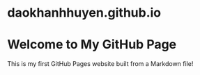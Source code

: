 # daokhanhhuyen.github.io
# Welcome to My GitHub Page
This is my first GitHub Pages website built from a Markdown file!
